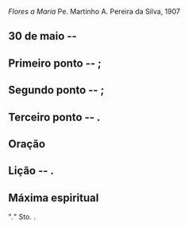 *Flores a Maria*
Pe. Martinho A. Pereira da Silva, 1907

## 30 de  maio -- 

## Primeiro ponto -- ;



## Segundo ponto -- ;



## Terceiro ponto -- .



## Oração



## Lição -- .

## Máxima espiritual

"_._" Sto. .
